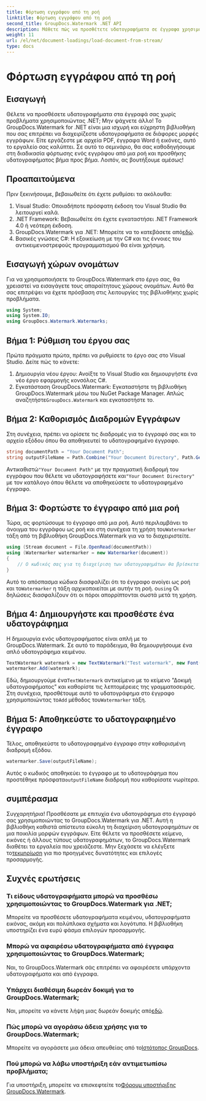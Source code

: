 ```yaml
---
title: Φόρτωση εγγράφου από τη ροή
linktitle: Φόρτωση εγγράφου από τη ροή
second_title: GroupDocs.Watermark .NET API
description: Μάθετε πώς να προσθέτετε υδατογραφήματα σε έγγραφα χρησιμοποιώντας το GroupDocs.Watermark για .NET με αυτόν τον οδηγό. Ιδανικό για προγραμματιστές που θέλουν να βελτιώσουν την ασφάλεια των εγγράφων.
weight: 11
url: /el/net/document-loadings/load-document-from-stream/
type: docs
---
```

# Φόρτωση εγγράφου από τη ροή

## Εισαγωγή
Θέλετε να προσθέσετε υδατογραφήματα στα έγγραφά σας χωρίς προβλήματα χρησιμοποιώντας .NET; Μην ψάχνετε άλλο! Το GroupDocs.Watermark for .NET είναι μια ισχυρή και εύχρηστη βιβλιοθήκη που σας επιτρέπει να διαχειρίζεστε υδατογραφήματα σε διάφορες μορφές εγγράφων. Είτε εργάζεστε με αρχεία PDF, έγγραφα Word ή εικόνες, αυτό το εργαλείο σας καλύπτει. Σε αυτό το σεμινάριο, θα σας καθοδηγήσουμε στη διαδικασία φόρτωσης ενός εγγράφου από μια ροή και προσθήκης υδατογραφήματος βήμα προς βήμα. Λοιπόν, ας βουτήξουμε αμέσως!
## Προαπαιτούμενα
Πριν ξεκινήσουμε, βεβαιωθείτε ότι έχετε ρυθμίσει τα ακόλουθα:
1. Visual Studio: Οποιαδήποτε πρόσφατη έκδοση του Visual Studio θα λειτουργεί καλά.
2. .NET Framework: Βεβαιωθείτε ότι έχετε εγκαταστήσει .NET Framework 4.0 ή νεότερη έκδοση.
3.  GroupDocs.Watermark για .NET: Μπορείτε να το κατεβάσετε από[εδώ](https://releases.groupdocs.com/Watermark/net/).
4. Βασικές γνώσεις C#: Η εξοικείωση με την C# και τις έννοιες του αντικειμενοστρεφούς προγραμματισμού θα είναι χρήσιμη.

## Εισαγωγή χώρων ονομάτων
Για να χρησιμοποιήσετε το GroupDocs.Watermark στο έργο σας, θα χρειαστεί να εισαγάγετε τους απαραίτητους χώρους ονομάτων. Αυτό θα σας επιτρέψει να έχετε πρόσβαση στις λειτουργίες της βιβλιοθήκης χωρίς προβλήματα.
```csharp
using System;
using System.IO;
using GroupDocs.Watermark.Watermarks;
```
## Βήμα 1: Ρύθμιση του έργου σας
Πρώτα πράγματα πρώτα, πρέπει να ρυθμίσετε το έργο σας στο Visual Studio. Δείτε πώς το κάνετε:
1. Δημιουργία νέου έργου: Ανοίξτε το Visual Studio και δημιουργήστε ένα νέο έργο εφαρμογής κονσόλας C#.
2.  Εγκατάσταση GroupDocs.Watermark: Εγκαταστήστε τη βιβλιοθήκη GroupDocs.Watermark μέσω του NuGet Package Manager. Απλώς αναζητήστε`GroupDocs.Watermark` και εγκαταστήστε το.
## Βήμα 2: Καθορισμός Διαδρομών Εγγράφων
Στη συνέχεια, πρέπει να ορίσετε τις διαδρομές για το έγγραφό σας και το αρχείο εξόδου όπου θα αποθηκευτεί το υδατογραφημένο έγγραφο.
```csharp
string documentPath = "Your Document Path";
string outputFileName = Path.Combine("Your Document Directory", Path.GetFileName(documentPath));
```
 Αντικαθιστώ`"Your Document Path"` με την πραγματική διαδρομή του εγγράφου που θέλετε να υδατογραφήσετε και`"Your Document Directory"` με τον κατάλογο όπου θέλετε να αποθηκεύσετε το υδατογραφημένο έγγραφο.
## Βήμα 3: Φορτώστε το έγγραφο από μια ροή
Τώρα, ας φορτώσουμε το έγγραφο από μια ροή. Αυτό περιλαμβάνει το άνοιγμα του εγγράφου ως ροή και στη συνέχεια τη χρήση του`Watermarker` τάξη από τη βιβλιοθήκη GroupDocs.Watermark για να το διαχειριστείτε.
```csharp
using (Stream document = File.OpenRead(documentPath))
using (Watermarker watermarker = new Watermarker(document))
{
    // Ο κωδικός σας για τη διαχείριση των υδατογραφημάτων θα βρίσκεται εδώ
}
```
 Αυτό το απόσπασμα κώδικα διασφαλίζει ότι το έγγραφο ανοίγει ως ροή και το`Watermarker` η τάξη αρχικοποιείται με αυτήν τη ροή. ο`using` Οι δηλώσεις διασφαλίζουν ότι οι πόροι απορρίπτονται σωστά μετά τη χρήση.
## Βήμα 4: Δημιουργήστε και προσθέστε ένα υδατογράφημα
Η δημιουργία ενός υδατογραφήματος είναι απλή με το GroupDocs.Watermark. Σε αυτό το παράδειγμα, θα δημιουργήσουμε ένα απλό υδατογράφημα κειμένου.
```csharp
TextWatermark watermark = new TextWatermark("Test watermark", new Font("Arial", 12));
watermarker.Add(watermark);
```
 Εδώ, δημιουργούμε ένα`TextWatermark` αντικείμενο με το κείμενο "Δοκιμή υδατογραφήματος" και καθορίστε τις λεπτομέρειες της γραμματοσειράς. Στη συνέχεια, προσθέτουμε αυτό το υδατογράφημα στο έγγραφο χρησιμοποιώντας το`Add` μέθοδος του`Watermarker` τάξη.
## Βήμα 5: Αποθηκεύστε το υδατογραφημένο έγγραφο
Τέλος, αποθηκεύστε το υδατογραφημένο έγγραφο στην καθορισμένη διαδρομή εξόδου.
```csharp
watermarker.Save(outputFileName);
```
 Αυτός ο κωδικός αποθηκεύει το έγγραφο με το υδατογράφημα που προστέθηκε πρόσφατα`outputFileName` διαδρομή που καθορίσατε νωρίτερα.

## συμπέρασμα
Συγχαρητήρια! Προσθέσατε με επιτυχία ένα υδατογράφημα στο έγγραφό σας χρησιμοποιώντας το GroupDocs.Watermark για .NET. Αυτή η βιβλιοθήκη καθιστά απίστευτα εύκολη τη διαχείριση υδατογραφημάτων σε μια ποικιλία μορφών εγγράφων. Είτε θέλετε να προσθέσετε κείμενο, εικόνες ή άλλους τύπους υδατογραφημάτων, το GroupDocs.Watermark διαθέτει τα εργαλεία που χρειάζεστε. Μην ξεχάσετε να ελέγξετε το[τεκμηρίωση](https://tutorials.groupdocs.com/Watermark/net/) για πιο προηγμένες δυνατότητες και επιλογές προσαρμογής.
## Συχνές ερωτήσεις
### Τι είδους υδατογραφήματα μπορώ να προσθέσω χρησιμοποιώντας το GroupDocs.Watermark για .NET;
Μπορείτε να προσθέσετε υδατογραφήματα κειμένου, υδατογραφήματα εικόνας, ακόμη και πολύπλοκα σχήματα και λογότυπα. Η βιβλιοθήκη υποστηρίζει ένα ευρύ φάσμα επιλογών προσαρμογής.
### Μπορώ να αφαιρέσω υδατογραφήματα από έγγραφα χρησιμοποιώντας το GroupDocs.Watermark;
Ναι, το GroupDocs.Watermark σάς επιτρέπει να αφαιρέσετε υπάρχοντα υδατογραφήματα και από έγγραφα.
### Υπάρχει διαθέσιμη δωρεάν δοκιμή για το GroupDocs.Watermark;
 Ναι, μπορείτε να κάνετε λήψη μιας δωρεάν δοκιμής από[εδώ](https://releases.groupdocs.com/).
### Πώς μπορώ να αγοράσω άδεια χρήσης για το GroupDocs.Watermark;
Μπορείτε να αγοράσετε μια άδεια απευθείας από το[Ιστότοπος GroupDocs](https://purchase.groupdocs.com/buy).
### Πού μπορώ να λάβω υποστήριξη εάν αντιμετωπίσω προβλήματα;
 Για υποστήριξη, μπορείτε να επισκεφτείτε το[Φόρουμ υποστήριξης GroupDocs.Watermark](https://forum.groupdocs.com/c/watermark/19).